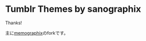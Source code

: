 # Tumblr Themes by sanographix
Thanks!

主に[memographix](https://github.com/is0me/tumblr/tree/master/memographix "memographix")のforkです。

